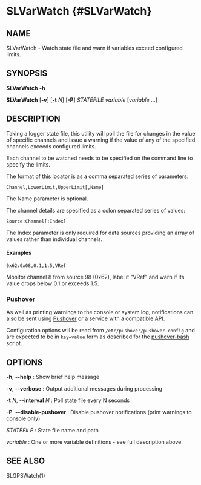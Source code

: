 # SLVarWatch {#SLVarWatch}

## NAME
SLVarWatch - Watch state file and warn if variables exceed configured limits.

## SYNOPSIS
**SLVarWatch**  **-h**

**SLVarWatch** [**-v**] [**-t** *N*] [**-P**] *STATEFILE* *variable* [*variable* ...]

## DESCRIPTION
Taking a logger state file, this utility will poll the file for changes in the value of specific channels and issue a warning if the value of any of the specified channels exceeds configured limits.

Each channel to be watched needs to be specified on the command line to specify the limits.

The format of this locator is as a comma separated series of parameters:

~~~
Channel,LowerLimit,UpperLimit[,Name]
~~~

The Name parameter is optional.

The channel details are specified as a colon separated series of values:

~~~
Source:Channel[:Index]
~~~

The Index parameter is only required for data sources providing an array of values rather than individual channels.

#### Examples
```
0x62:0x08,0.1,1.5,VRef
```
Monitor channel 8 from source 98 (0x62), label it "VRef" and warn if its value drops below 0.1 or exceeds 1.5.

### Pushover

As well as printing warnings to the console or system log, notifications can also be sent using [Pushover](https://pushover.net) or a service with a compatible API.

Configuration options will be read from `/etc/pushover/pushover-config` and are expected to be in `key=value` form as described for the [pushover-bash](https://github.com/akusei/pushover-bash) script.

## OPTIONS
**-h**, **--help**
:  Show brief help message

**-v**, **--verbose**
:  Output additional messages during processing

**-t** *N*, **--interval** *N*
:  Poll state file every N seconds

**-P**, **--disable-pushover**
:  Disable pushover notifications (print warnings to console only)

*STATEFILE*
:  State file name and path

*variable*
:  One or more variable definitions  - see full description above.

## SEE ALSO
SLGPSWatch(1)
